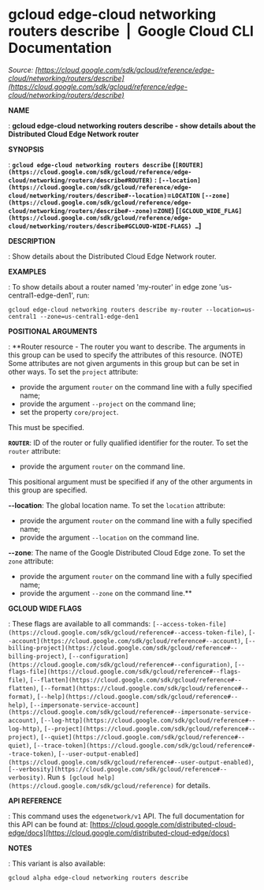 # gcloud edge-cloud networking routers describe  |  Google Cloud CLI Documentation

*Source: [https://cloud.google.com/sdk/gcloud/reference/edge-cloud/networking/routers/describe](https://cloud.google.com/sdk/gcloud/reference/edge-cloud/networking/routers/describe)*

**NAME**

: **gcloud edge-cloud networking routers describe - show details about the Distributed Cloud Edge Network router**

**SYNOPSIS**

: **`gcloud edge-cloud networking routers describe` (`[ROUTER](https://cloud.google.com/sdk/gcloud/reference/edge-cloud/networking/routers/describe#ROUTER)` : `[--location](https://cloud.google.com/sdk/gcloud/reference/edge-cloud/networking/routers/describe#--location)`=`LOCATION` `[--zone](https://cloud.google.com/sdk/gcloud/reference/edge-cloud/networking/routers/describe#--zone)`=`ZONE`) [`[GCLOUD_WIDE_FLAG](https://cloud.google.com/sdk/gcloud/reference/edge-cloud/networking/routers/describe#GCLOUD-WIDE-FLAGS) …`]**

**DESCRIPTION**

: Show details about the Distributed Cloud Edge Network router.

**EXAMPLES**

: To show details about a router named 'my-router' in edge zone
'us-central1-edge-den1', run:

```
gcloud edge-cloud networking routers describe my-router --location=us-central1 --zone=us-central1-edge-den1
```

**POSITIONAL ARGUMENTS**

: **Router resource - The router you want to describe. The arguments in this group
can be used to specify the attributes of this resource. (NOTE) Some attributes
are not given arguments in this group but can be set in other ways.
To set the `project` attribute:

- provide the argument `router` on the command line with a fully
specified name;
- provide the argument `--project` on the command line;
- set the property `core/project`.

This must be specified.

**`ROUTER`**:
ID of the router or fully qualified identifier for the router.
To set the `router` attribute:

- provide the argument `router` on the command line.

This positional argument must be specified if any of the other arguments in this
group are specified.

**--location**:
The global location name.
To set the `location` attribute:

- provide the argument `router` on the command line with a fully
specified name;
- provide the argument `--location` on the command line.

**--zone**:
The name of the Google Distributed Cloud Edge zone.
To set the `zone` attribute:

- provide the argument `router` on the command line with a fully
specified name;
- provide the argument `--zone` on the command line.**

**GCLOUD WIDE FLAGS**

: These flags are available to all commands: `[--access-token-file](https://cloud.google.com/sdk/gcloud/reference#--access-token-file)`,
`[--account](https://cloud.google.com/sdk/gcloud/reference#--account)`, `[--billing-project](https://cloud.google.com/sdk/gcloud/reference#--billing-project)`,
`[--configuration](https://cloud.google.com/sdk/gcloud/reference#--configuration)`,
`[--flags-file](https://cloud.google.com/sdk/gcloud/reference#--flags-file)`,
`[--flatten](https://cloud.google.com/sdk/gcloud/reference#--flatten)`, `[--format](https://cloud.google.com/sdk/gcloud/reference#--format)`, `[--help](https://cloud.google.com/sdk/gcloud/reference#--help)`, `[--impersonate-service-account](https://cloud.google.com/sdk/gcloud/reference#--impersonate-service-account)`,
`[--log-http](https://cloud.google.com/sdk/gcloud/reference#--log-http)`,
`[--project](https://cloud.google.com/sdk/gcloud/reference#--project)`, `[--quiet](https://cloud.google.com/sdk/gcloud/reference#--quiet)`, `[--trace-token](https://cloud.google.com/sdk/gcloud/reference#--trace-token)`, `[--user-output-enabled](https://cloud.google.com/sdk/gcloud/reference#--user-output-enabled)`,
`[--verbosity](https://cloud.google.com/sdk/gcloud/reference#--verbosity)`.
Run `$ [gcloud help](https://cloud.google.com/sdk/gcloud/reference)` for details.

**API REFERENCE**

: This command uses the `edgenetwork/v1` API. The full documentation
for this API can be found at: [https://cloud.google.com/distributed-cloud-edge/docs](https://cloud.google.com/distributed-cloud-edge/docs)

**NOTES**

: This variant is also available:

```
gcloud alpha edge-cloud networking routers describe
```